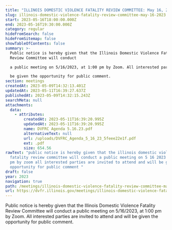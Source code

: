 ```yaml
---
title: "ILLINOIS DOMESTIC VIOLENCE FATALITY REVIEW COMMITTEE: May 16, 2023"
slug: illinois-domestic-violence-fatality-review-committee-may-16-2023
start: 2023-05-16T18:00:00.000Z
end: 2023-05-16T19:30:00.000Z
category: regular
hideFromSearch: false
hideFromSitemap: false
showTableOfContents: false
summary: >-
  Public notice is hereby given that the Illinois Domestic Violence Fatality
  Review Committee will conduct

  a public meeting on 5/16/2023, at 1:00 pm by Zoom. All interested parties are invited to attend and will

  be given the opportunity for public comment.
section: meetings
createdAt: 2023-05-09T14:32:13.401Z
updatedAt: 2023-05-11T16:39:27.637Z
publishedAt: 2023-05-09T14:32:15.243Z
searchMeta: null
attachments:
  data:
    - attributes:
        createdAt: 2023-05-11T16:39:20.995Z
        updatedAt: 2023-05-11T16:39:20.995Z
        name: DVFRC Agenda 5.16.23.pdf
        alternativeText: null
        url: /uploads/DVFRC_Agenda_5_16_23_5feee22e1f.pdf
        ext: .pdf
        size: 654.56
rawText: "public notice is hereby given that the illinois domestic violence
  fatality review committee will conduct a public meeting on 5 16 2023 at 1 00
  pm by zoom all interested parties are invited to attend and will be given the
  opportunity for public comment "
draft: false
year: 2023
navigation: true
path: /meetings/illinois-domestic-violence-fatality-review-committee-may-16-2023
url: https://dvfr.illinois.gov/meetings/illinois-domestic-violence-fatality-review-committee-may-16-2023
---
```


Public notice is hereby given that the Illinois Domestic Violence Fatality Review Committee will conduct
a public meeting on 5/16/2023, at 1:00 pm by Zoom. All interested parties are invited to attend and will
be given the opportunity for public comment.

